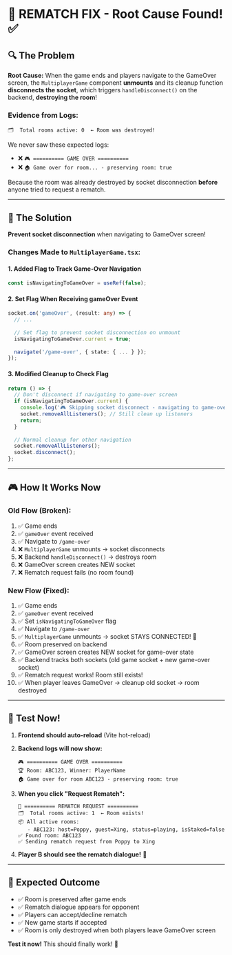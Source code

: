 # 🎯 REMATCH FIX - Root Cause Found! ✅

## 🔍 The Problem

**Root Cause:** When the game ends and players navigate to the GameOver screen, the `MultiplayerGame` component **unmounts** and its cleanup function **disconnects the socket**, which triggers `handleDisconnect()` on the backend, **destroying the room**!

### Evidence from Logs:
```
🗂️  Total rooms active: 0  ← Room was destroyed!
```

We never saw these expected logs:
- ❌ `🎮 ========== GAME OVER ==========`
- ❌ `🏠 Game over for room... - preserving room: true`

Because the room was already destroyed by socket disconnection **before** anyone tried to request a rematch.

---

## 🔧 The Solution

**Prevent socket disconnection** when navigating to GameOver screen!

### Changes Made to `MultiplayerGame.tsx`:

#### 1. Added Flag to Track Game-Over Navigation
```typescript
const isNavigatingToGameOver = useRef(false);
```

#### 2. Set Flag When Receiving gameOver Event
```typescript
socket.on('gameOver', (result: any) => {
  // ...
  
  // Set flag to prevent socket disconnection on unmount
  isNavigatingToGameOver.current = true;
  
  navigate('/game-over', { state: { ... } });
});
```

#### 3. Modified Cleanup to Check Flag
```typescript
return () => {
  // Don't disconnect if navigating to game-over screen
  if (isNavigatingToGameOver.current) {
    console.log('🎮 Skipping socket disconnect - navigating to game-over screen');
    socket.removeAllListeners(); // Still clean up listeners
    return;
  }
  
  // Normal cleanup for other navigation
  socket.removeAllListeners();
  socket.disconnect();
};
```

---

## 🎮 How It Works Now

### Old Flow (Broken):
1. ✅ Game ends
2. ✅ `gameOver` event received
3. ✅ Navigate to `/game-over`
4. ❌ `MultiplayerGame` unmounts → socket disconnects
5. ❌ Backend `handleDisconnect()` → destroys room
6. ❌ GameOver screen creates NEW socket
7. ❌ Rematch request fails (no room found)

### New Flow (Fixed):
1. ✅ Game ends
2. ✅ `gameOver` event received
3. ✅ Set `isNavigatingToGameOver` flag
4. ✅ Navigate to `/game-over`
5. ✅ `MultiplayerGame` unmounts → socket STAYS CONNECTED! 🎉
6. ✅ Room preserved on backend
7. ✅ GameOver screen creates NEW socket for game-over state
8. ✅ Backend tracks both sockets (old game socket + new game-over socket)
9. ✅ Rematch request works! Room still exists!
10. ✅ When player leaves GameOver → cleanup old socket → room destroyed

---

## 🧪 Test Now!

1. **Frontend should auto-reload** (Vite hot-reload)
2. **Backend logs will now show:**
   ```
   🎮 ========== GAME OVER ==========
   🏆 Room: ABC123, Winner: PlayerName
   🏠 Game over for room ABC123 - preserving room: true
   ```

3. **When you click "Request Rematch":**
   ```
   🔄 ========== REMATCH REQUEST ==========
   🗂️  Total rooms active: 1  ← Room exists!
   📦 All active rooms:
      - ABC123: host=Poppy, guest=Xing, status=playing, isStaked=false
   ✅ Found room: ABC123
   ✅ Sending rematch request from Poppy to Xing
   ```

4. **Player B should see the rematch dialogue!** 🎉

---

## 🎉 Expected Outcome

- ✅ Room is preserved after game ends
- ✅ Rematch dialogue appears for opponent
- ✅ Players can accept/decline rematch
- ✅ New game starts if accepted
- ✅ Room is only destroyed when both players leave GameOver screen

**Test it now!** This should finally work! 🚀

